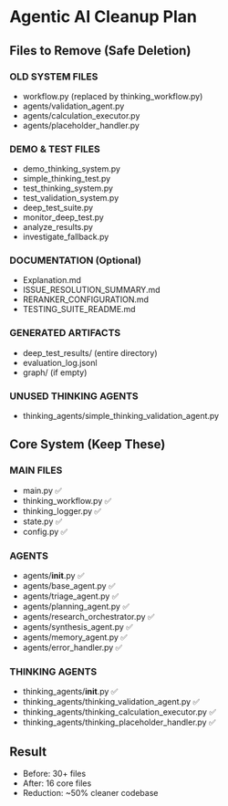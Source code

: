 # Agentic AI Cleanup Plan

## Files to Remove (Safe Deletion)

### OLD SYSTEM FILES
- workflow.py (replaced by thinking_workflow.py)
- agents/validation_agent.py 
- agents/calculation_executor.py
- agents/placeholder_handler.py

### DEMO & TEST FILES  
- demo_thinking_system.py
- simple_thinking_test.py
- test_thinking_system.py
- test_validation_system.py
- deep_test_suite.py
- monitor_deep_test.py
- analyze_results.py
- investigate_fallback.py

### DOCUMENTATION (Optional)
- Explanation.md
- ISSUE_RESOLUTION_SUMMARY.md
- RERANKER_CONFIGURATION.md
- TESTING_SUITE_README.md

### GENERATED ARTIFACTS
- deep_test_results/ (entire directory)
- evaluation_log.jsonl
- graph/ (if empty)

### UNUSED THINKING AGENTS
- thinking_agents/simple_thinking_validation_agent.py

## Core System (Keep These)

### MAIN FILES
- main.py ✅
- thinking_workflow.py ✅
- thinking_logger.py ✅
- state.py ✅
- config.py ✅

### AGENTS
- agents/__init__.py ✅
- agents/base_agent.py ✅
- agents/triage_agent.py ✅
- agents/planning_agent.py ✅
- agents/research_orchestrator.py ✅
- agents/synthesis_agent.py ✅
- agents/memory_agent.py ✅
- agents/error_handler.py ✅

### THINKING AGENTS
- thinking_agents/__init__.py ✅
- thinking_agents/thinking_validation_agent.py ✅
- thinking_agents/thinking_calculation_executor.py ✅
- thinking_agents/thinking_placeholder_handler.py ✅

## Result
- Before: 30+ files
- After: 16 core files
- Reduction: ~50% cleaner codebase 